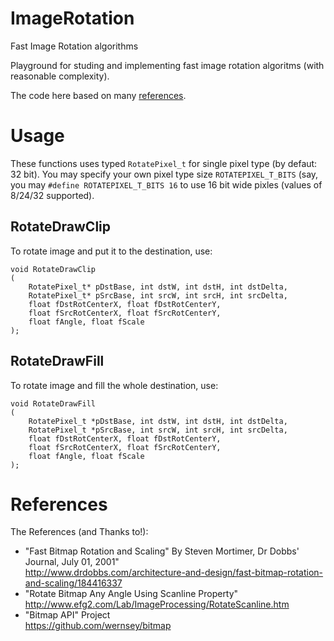 # ImageRotation
Fast Image Rotation algorithms

Playground for studing and implementing fast image rotation algoritms (with reasonable complexity).

The code here based on many [references](#References).

# Usage

These functions uses typed `RotatePixel_t` for single pixel type (by defaut: 32 bit). You may specify your own pixel type size `ROTATEPIXEL_T_BITS` (say, you may `#define ROTATEPIXEL_T_BITS 16` to use 16 bit wide pixles (values of 8/24/32 supported).

## RotateDrawClip

To rotate image and put it to the destination, use:
```
void RotateDrawClip
(
    RotatePixel_t* pDstBase, int dstW, int dstH, int dstDelta,
    RotatePixel_t* pSrcBase, int srcW, int srcH, int srcDelta,
    float fDstRotCenterX, float fDstRotCenterY,
    float fSrcRotCenterX, float fSrcRotCenterY,
    float fAngle, float fScale
);
```

## RotateDrawFill

To rotate image and fill the whole destination, use:
```
void RotateDrawFill
(
    RotatePixel_t *pDstBase, int dstW, int dstH, int dstDelta,
    RotatePixel_t *pSrcBase, int srcW, int srcH, int srcDelta,
    float fDstRotCenterX, float fDstRotCenterY,
    float fSrcRotCenterX, float fSrcRotCenterY, 
    float fAngle, float fScale
);
```

# References

The References (and Thanks to!):

* "Fast Bitmap Rotation and Scaling" By Steven Mortimer, Dr Dobbs' Journal, July 01, 2001"<br/>
   http://www.drdobbs.com/architecture-and-design/fast-bitmap-rotation-and-scaling/184416337
* "Rotate Bitmap Any Angle Using Scanline Property" <br/>
   http://www.efg2.com/Lab/ImageProcessing/RotateScanline.htm
* "Bitmap API" Project <br/>
   https://github.com/wernsey/bitmap
